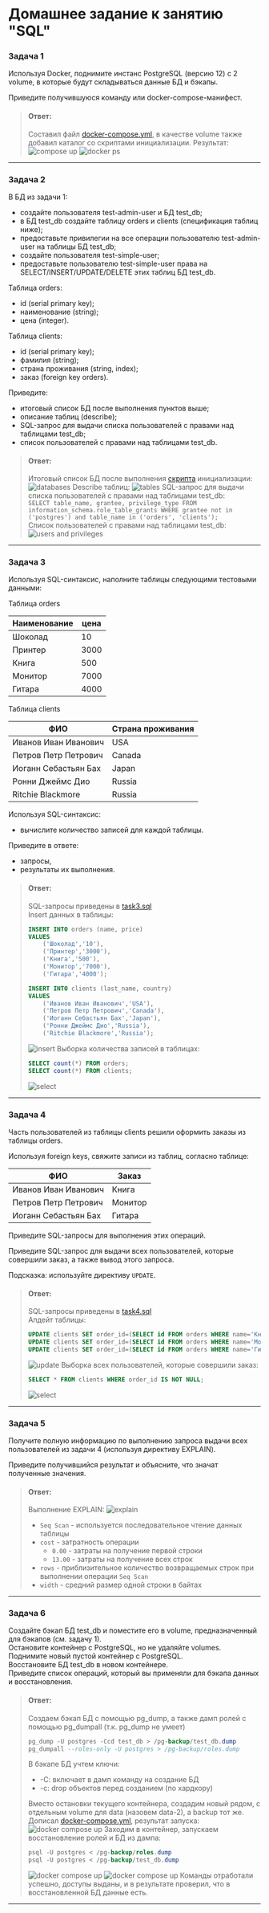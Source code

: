 # Домашнее задание к занятию "SQL" 

### Задача 1
Используя Docker, поднимите инстанс PostgreSQL (версию 12) c 2 volume, 
в которые будут складываться данные БД и бэкапы.

Приведите получившуюся команду или docker-compose-манифест.


> #### Ответ:
> Составил файл [docker-compose.yml](docker-compose.yml), в качестве volume также добавил каталог со скриптами инициализации.
> Результат: 
> ![compose up](img/01.png)
> ![docker ps](img/02.png)

---

### Задача 2
В БД из задачи 1: 

- создайте пользователя test-admin-user и БД test_db;
- в БД test_db создайте таблицу orders и clients (спeцификация таблиц ниже);
- предоставьте привилегии на все операции пользователю test-admin-user на таблицы БД test_db;
- создайте пользователя test-simple-user;
- предоставьте пользователю test-simple-user права на SELECT/INSERT/UPDATE/DELETE этих таблиц БД test_db.

Таблица orders:

- id (serial primary key);
- наименование (string);
- цена (integer).

Таблица clients:

- id (serial primary key);
- фамилия (string);
- страна проживания (string, index);
- заказ (foreign key orders).

Приведите:

- итоговый список БД после выполнения пунктов выше;
- описание таблиц (describe);
- SQL-запрос для выдачи списка пользователей с правами над таблицами test_db;
- список пользователей с правами над таблицами test_db.


> #### Ответ:
> Итоговый список БД после выполнения [скрипта](initdb/entrypoint.sql) инициализации:
> ![databases](img/03.png)
> Describe таблиц:
> ![tables](img/04.png)
> SQL-запрос для выдачи списка пользователей с правами над таблицами test_db:  
> `SELECT table_name, grantee, privilege_type FROM information_schema.role_table_grants WHERE grantee not in ('postgres') and table_name in ('orders', 'clients');`  
> Список пользователей с правами над таблицами test_db:  
> ![users and privileges](img/05.png)
---

### Задача 3
Используя SQL-синтаксис, наполните таблицы следующими тестовыми данными:  

Таблица orders

|Наименование|цена|
|------------|----|
|Шоколад| 10 |
|Принтер| 3000 |
|Книга| 500 |
|Монитор| 7000|
|Гитара| 4000|

Таблица clients  

|ФИО|Страна проживания|
|------------|----|
|Иванов Иван Иванович| USA |
|Петров Петр Петрович| Canada |
|Иоганн Себастьян Бах| Japan |
|Ронни Джеймс Дио| Russia|
|Ritchie Blackmore| Russia|

Используя SQL-синтаксис:  
- вычислите количество записей для каждой таблицы.

Приведите в ответе:  
- запросы,
- результаты их выполнения.

> #### Ответ:
> SQL-запросы приведены в [task3.sql](initdb/task3.sql)  
> Insert данных в таблицы:
> ```sql
> INSERT INTO orders (name, price)
> VALUES
>     ('Шоколад','10'),
>     ('Принтер','3000'),
>     ('Книга','500'),
>     ('Монитор','7000'),
>     ('Гитара','4000');
> 
> INSERT INTO clients (last_name, country)
> VALUES
>     ('Иванов Иван Иванович','USA'),
>     ('Петров Петр Петрович','Canada'),
>     ('Иоганн Себастьян Бах','Japan'),
>     ('Ронни Джеймс Дио','Russia'),
>     ('Ritchie Blackmore','Russia');
> ```
> ![insert](img/06.png)
> Выборка количества записей в таблицах: 
> ```sql
> SELECT count(*) FROM orders;
> SELECT count(*) FROM clients;
> ```
> ![select](img/07.png)

---

### Задача 4
Часть пользователей из таблицы clients решили оформить заказы из таблицы orders.

Используя foreign keys, свяжите записи из таблиц, согласно таблице:

|ФИО|Заказ|
|------------|----|
|Иванов Иван Иванович| Книга |
|Петров Петр Петрович| Монитор |
|Иоганн Себастьян Бах| Гитара |

Приведите SQL-запросы для выполнения этих операций.

Приведите SQL-запрос для выдачи всех пользователей, которые совершили заказ, а также вывод этого запроса.
 
Подсказка: используйте директиву `UPDATE`.


> #### Ответ:
> SQL-запросы приведены в [task4.sql](initdb/task4.sql)  
> Апдейт таблицы: 
> ```sql
> UPDATE clients SET order_id=(SELECT id FROM orders WHERE name='Книга') WHERE last_name='Иванов Иван Иванович';
> UPDATE clients SET order_id=(SELECT id FROM orders WHERE name='Монитор') WHERE last_name='Петров Петр Петрович';
> UPDATE clients SET order_id=(SELECT id FROM orders WHERE name='Гитара') WHERE last_name='Иоганн Себастьян Бах';
> ```
> ![update](img/08.png)
> Выборка всех пользователей, которые совершили заказ:
> ```sql
> SELECT * FROM clients WHERE order_id IS NOT NULL;
> ```
> ![select](img/09.png)

---

### Задача 5
Получите полную информацию по выполнению запроса выдачи всех пользователей из задачи 4 
(используя директиву EXPLAIN).

Приведите получившийся результат и объясните, что значат полученные значения.


> #### Ответ:
> Выполнение EXPLAIN:
> ![explain](img/10.png)
> - `Seq Scan` - используется последовательное чтение данных таблицы
> - `cost` - затратность операции
>   - `0.00` - затраты на получение первой строки
>   - `13.00` - затраты на получение всех строк
> - `rows` - приблизительное количество возвращаемых строк при выполнении операции `Seq Scan`
> - `width` - средний размер одной строки в байтах

---

### Задача 6
Создайте бэкап БД test_db и поместите его в volume, предназначенный для бэкапов (см. задачу 1).  
Остановите контейнер с PostgreSQL, но не удаляйте volumes.  
Поднимите новый пустой контейнер с PostgreSQL.  
Восстановите БД test_db в новом контейнере.  
Приведите список операций, который вы применяли для бэкапа данных и восстановления.   


> #### Ответ:
> Создаем бэкап БД с помощью pg_dump, а также дамп ролей с помощью pg_dumpall (т.к. pg_dump не умеет)
> ```sql
> pg_dump -U postgres -Ccd test_db > /pg-backup/test_db.dump
> pg_dumpall --roles-only -U postgres > /pg-backup/roles.dump
> ```
> В бэкапе БД учтем ключи:
> - -С: включает в дамп команду на создание БД 
> - -с: drop объектов перед созданием (по хардкору)  
> 
> Вместо остановки текущего контейнера, создадим новый рядом, с отдельным volume для data (назовем data-2), а backup тот же. 
> Дописал [docker-compose.yml](docker-compose.yml), результат запуска: 
> ![docker compose up](img/11.png)
> Заходим в контейнер, запускаем восстановление ролей и БД из дампа:
> ```sql
> psql -U postgres < /pg-backup/roles.dump
> psql -U postgres < /pg-backup/test_db.dump
> ```
> ![docker compose up](img/12.png)
> ![docker compose up](img/13.png)
> Команды отработали успешно, доступы выданы, и в результате проверил, что в восстановленной БД данные есть.

---
